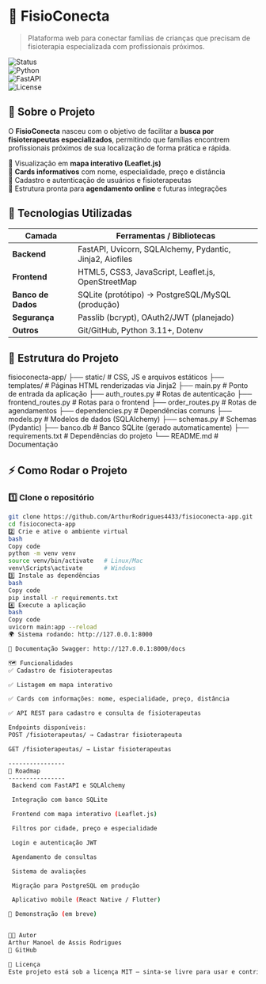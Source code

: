 # 🏥 FisioConecta  

> Plataforma web para conectar famílias de crianças que precisam de fisioterapia especializada com profissionais próximos.  

![Status](https://img.shields.io/badge/status-em%20desenvolvimento-yellow)  
![Python](https://img.shields.io/badge/Python-3.11+-blue?logo=python)  
![FastAPI](https://img.shields.io/badge/FastAPI-0.110+-green?logo=fastapi)  
![License](https://img.shields.io/badge/license-MIT-lightgrey)  


## 📖 Sobre o Projeto  

O **FisioConecta** nasceu com o objetivo de facilitar a **busca por fisioterapeutas especializados**, permitindo que famílias encontrem profissionais próximos de sua localização de forma prática e rápida.  

🔹 Visualização em **mapa interativo (Leaflet.js)**  
🔹 **Cards informativos** com nome, especialidade, preço e distância  
🔹 Cadastro e autenticação de usuários e fisioterapeutas  
🔹 Estrutura pronta para **agendamento online** e futuras integrações  


## 🚀 Tecnologias Utilizadas  

| Camada            | Ferramentas / Bibliotecas |
|-------------------|----------------------------|
| **Backend**       | FastAPI, Uvicorn, SQLAlchemy, Pydantic, Jinja2, Aiofiles |
| **Frontend**      | HTML5, CSS3, JavaScript, Leaflet.js, OpenStreetMap |
| **Banco de Dados**| SQLite (protótipo) → PostgreSQL/MySQL (produção) |
| **Segurança**     | Passlib (bcrypt), OAuth2/JWT (planejado) |
| **Outros**        | Git/GitHub, Python 3.11+, Dotenv |


## 📂 Estrutura do Projeto  

fisioconecta-app/
├── static/ # CSS, JS e arquivos estáticos
├── templates/ # Páginas HTML renderizadas via Jinja2
├── main.py # Ponto de entrada da aplicação
├── auth_routes.py # Rotas de autenticação
├── frontend_routes.py # Rotas para o frontend
├── order_routes.py # Rotas de agendamentos
├── dependencies.py # Dependências comuns
├── models.py # Modelos de dados (SQLAlchemy)
├── schemas.py # Schemas (Pydantic)
├── banco.db # Banco SQLite (gerado automaticamente)
├── requirements.txt # Dependências do projeto
└── README.md # Documentação


## ⚡ Como Rodar o Projeto  

### 1️⃣ Clone o repositório
```bash
git clone https://github.com/ArthurRodrigues4433/fisioconecta-app.git
cd fisioconecta-app
2️⃣ Crie e ative o ambiente virtual
bash
Copy code
python -m venv venv
source venv/bin/activate   # Linux/Mac
venv\Scripts\activate      # Windows
3️⃣ Instale as dependências
bash
Copy code
pip install -r requirements.txt
4️⃣ Execute a aplicação
bash
Copy code
uvicorn main:app --reload
🌍 Sistema rodando: http://127.0.0.1:8000

📑 Documentação Swagger: http://127.0.0.1:8000/docs

🗺️ Funcionalidades
✅ Cadastro de fisioterapeutas

✅ Listagem em mapa interativo

✅ Cards com informações: nome, especialidade, preço, distância

✅ API REST para cadastro e consulta de fisioterapeutas

Endpoints disponíveis:
POST /fisioterapeutas/ → Cadastrar fisioterapeuta

GET /fisioterapeutas/ → Listar fisioterapeutas

----------------
🧭 Roadmap
----------------
 Backend com FastAPI e SQLAlchemy

 Integração com banco SQLite

 Frontend com mapa interativo (Leaflet.js)

 Filtros por cidade, preço e especialidade

 Login e autenticação JWT

 Agendamento de consultas

 Sistema de avaliações

 Migração para PostgreSQL em produção

 Aplicativo mobile (React Native / Flutter)

📸 Demonstração (em breve)


👨‍💻 Autor
Arthur Manoel de Assis Rodrigues
🔗 GitHub

📜 Licença
Este projeto está sob a licença MIT – sinta-se livre para usar e contribuir.